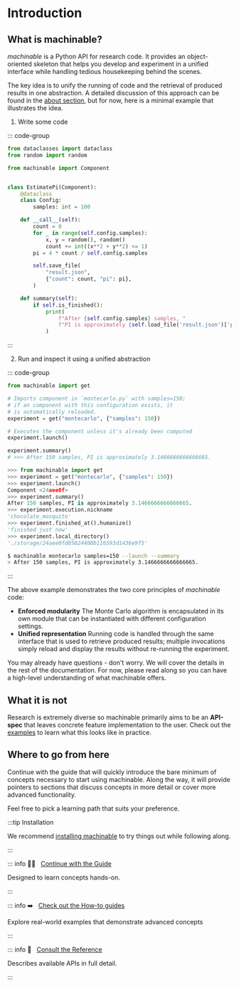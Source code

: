 # Introduction

## What is machinable?

_machinable_ is a Python API for research code. It provides an object-oriented skeleton that helps you develop and experiment in a unified interface while handling tedious housekeeping behind the scenes.

The key idea is to unify the running of code and the retrieval of produced results in one abstraction. A detailed discussion of this approach can be found in the [about section](../about/approach.md), but for now, here is a minimal example that illustrates the idea.

1. Write some code

::: code-group

```python [montecarlo.py]
from dataclasses import dataclass
from random import random

from machinable import Component


class EstimatePi(Component):
    @dataclass
    class Config:
        samples: int = 100

    def __call__(self):
        count = 0
        for _ in range(self.config.samples):
            x, y = random(), random()
            count += int((x**2 + y**2) <= 1)
        pi = 4 * count / self.config.samples

        self.save_file(
            "result.json",
            {"count": count, "pi": pi},
        )

    def summary(self):
        if self.is_finished():
            print(
                f"After {self.config.samples} samples, "
                f"PI is approximately {self.load_file('result.json')['pi']}."
            )
```

<!-- TEST

```python
from machinable import get
get("montecarlo", {"samples": 150}).launch().summary()
```

-->

:::

2. Run and inspect it using a unified abstraction

::: code-group

```python [Python]
from machinable import get

# Imports component in `montecarlo.py` with samples=150;
# if an component with this configuration exists, it
# is automatically reloaded.
experiment = get("montecarlo", {"samples": 150})

# Executes the component unless it's already been computed
experiment.launch()

experiment.summary()
# >>> After 150 samples, PI is approximately 3.1466666666666665.
```

```python [Jupyter]
>>> from machinable import get
>>> experiment = get("montecarlo", {"samples": 150})
>>> experiment.launch()
Component <24aee0f>
>>> experiment.summary()
After 150 samples, PI is approximately 3.1466666666666665.
>>> experiment.execution.nickname
'chocolate_mosquito'
>>> experiment.finished_at().humanize()
'finished just now'
>>> experiment.local_directory()
'./storage/24aee0fd05024400b116593d1436e9f5'
```

```bash [CLI]
$ machinable montecarlo samples=150 --launch --summary
> After 150 samples, PI is approximately 3.1466666666666665.
```

:::

The above example demonstrates the two core principles of _machinable_ code:

- **Enforced modularity** The Monte Carlo algorithm is encapsulated in its own module that can be instantiated with different configuration settings.
- **Unified representation** Running code is handled through the same interface that is used to retrieve produced results; multiple invocations simply reload and display the results without re-running the experiment.

You may already have questions - don't worry. We will cover the details in the rest of the documentation. For now, please read along so you can have a high-level understanding of what machinable offers.

## What it is not

Research is extremely diverse so machinable primarily aims to be an **API-spec** that leaves concrete feature implementation to the user. Check out the [examples](../examples/) to learn what this looks like in practice.

## Where to go from here

Continue with the guide that will quickly introduce the bare minimum of concepts necessary to start using machinable. Along the way, it will provide pointers to sections that discuss concepts in more detail or cover more advanced functionality.

Feel free to pick a learning path that suits your preference.

:::tip Installation

We recommend [installing machinable](./installation.md) to try things out while following along.

:::

::: info :student: &nbsp; [Continue with the Guide](./essentials/elements.md)

Designed to learn concepts hands-on.

:::

::: info :arrow_right: &nbsp; [Check out the How-to guides](../examples/index.md)

Explore real-world examples that demonstrate advanced concepts

:::

::: info :open_book: &nbsp; [Consult the Reference](../reference/index.md)

Describes available APIs in full detail.

:::


